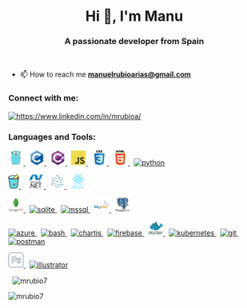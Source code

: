 <h1 align="center">Hi 👋, I'm Manu</h1>
<h3 align="center">A passionate developer from Spain</h3>
</br>

- 📫 How to reach me **manuelrubioarias@gmail.com**

<h3 align="left">Connect with me:</h3>
<p align="left">
  <a href="https://www.linkedin.com/in/mrubioa/" target="blank"><img align="center"
    src="https://raw.githubusercontent.com/rahuldkjain/github-profile-readme-generator/master/src/images/icons/Social/linked-in-alt.svg" alt="https://www.linkedin.com/in/mrubioa/" height="30" width="30" />
  </a>
</p>

<h3 align="left">Languages and Tools:</h3>

<!--Languages-->
<p align="left">
  <a href="https://golang.org" target="_blank" rel="noreferrer"> 
  	<img src="https://raw.githubusercontent.com/devicons/devicon/master/icons/go/go-original.svg" alt="go" width="30" height="30" /> 
  </a>
	&nbsp;
  <a href="https://www.cprogramming.com/" target="_blank" rel="noreferrer"> 
    <img src="https://raw.githubusercontent.com/devicons/devicon/master/icons/c/c-original.svg" alt="c" width="30" height="30" /> 
  </a>
	&nbsp;
  <a href="https://www.w3schools.com/cs/" target="_blank" rel="noreferrer"> 
    <img src="https://raw.githubusercontent.com/devicons/devicon/master/icons/csharp/csharp-original.svg" alt="csharp" width="30" height="30" /> 
  </a>
	&nbsp;
  <a href="https://developer.mozilla.org/en-US/docs/Web/JavaScript" target="_blank" rel="noreferrer"> 
    <img src="https://raw.githubusercontent.com/devicons/devicon/master/icons/javascript/javascript-original.svg" alt="javascript" 
         width="30" height="30" /> 
  </a>
	&nbsp;
  <a href="https://www.w3schools.com/css/" target="_blank" rel="noreferrer"> 
    <img src="https://raw.githubusercontent.com/devicons/devicon/master/icons/css3/css3-original-wordmark.svg" alt="css3" width="30" height="30" /> 
  </a>
	&nbsp;
  <a href="https://www.w3.org/html/" target="_blank" rel="noreferrer"> 
    <img src="https://raw.githubusercontent.com/devicons/devicon/master/icons/html5/html5-original-wordmark.svg" alt="html5" width="30" height="30" /> 
  </a>
	&nbsp;
  <a href="https://www.python.org/" target="_blank" rel="noreferrer"> 
    <img src="https://upload.wikimedia.org/wikipedia/commons/thumb/c/c3/Python-logo-notext.svg/1869px-Python-logo-notext.svg.png" alt="python" width="30" height="30" /> 
  </a>
  
</p>

<!--Frameworks-->
<p align="left">
  <a href="https://github.com/gin-gonic/gin" target="_blank" rel="noreferrer">
		<img src="https://raw.githubusercontent.com/gin-gonic/logo/master/color.png" alt="gin" height="30" />
	</a>
  &nbsp;
  &nbsp;
  <a href="https://dotnet.microsoft.com/" target="_blank" rel="noreferrer"> 
    <img src="https://raw.githubusercontent.com/devicons/devicon/master/icons/dot-net/dot-net-original-wordmark.svg" alt="dotnet" 
         width="30" height="30" /> 
  </a> 
	&nbsp;
  <a href="https://www.electronjs.org" target="_blank" rel="noreferrer"> 
    <img src="https://raw.githubusercontent.com/devicons/devicon/master/icons/electron/electron-original.svg" alt="electron" width="30" height="30" /> 
  </a>
	&nbsp;
  <a href="https://reactjs.org/" target="_blank" rel="noreferrer"> 
    <img src="https://raw.githubusercontent.com/devicons/devicon/master/icons/react/react-original-wordmark.svg" alt="react" width="30" height="30" /> 
  </a>
</p>

<!--Databases-->
<p align="left">
  <a href="https://www.mongodb.com/" target="_blank" rel="noreferrer"> 
    <img src="https://raw.githubusercontent.com/devicons/devicon/master/icons/mongodb/mongodb-original-wordmark.svg" alt="mongodb" width="30" height="30" /> 
  </a>
	&nbsp;
  <a href="https://www.sqlite.org/" target="_blank" rel="noreferrer"> 
    <img src="https://www.vectorlogo.zone/logos/sqlite/sqlite-icon.svg" alt="sqlite" width="30" height="30" /> 
  </a>
	&nbsp;
  <a href="https://www.microsoft.com/en-us/sql-server" target="_blank" rel="noreferrer"> 
     <img src="https://www.svgrepo.com/show/303229/microsoft-sql-server-logo.svg" alt="mssql" width="30" height="30" /> 
  </a> 
	&nbsp;
  <a href="https://www.mysql.com/" target="_blank" rel="noreferrer"> 
    <img src="https://raw.githubusercontent.com/devicons/devicon/master/icons/mysql/mysql-original-wordmark.svg"alt="mysql" width="30" height="30" /> 
  </a>
	&nbsp;
  <a href="https://www.postgresql.org" target="_blank"rel="noreferrer"> 
    <img src="https://raw.githubusercontent.com/devicons/devicon/master/icons/postgresql/postgresql-original-wordmark.svg" 
           alt="postgresql" width="30" height="30" /> 
  </a> 
</p>

<!--Resto tech-->
<p align="left">
  <a href="https://azure.microsoft.com/en-in/" target="_blank" rel="noreferrer">
		<img src="https://www.vectorlogo.zone/logos/microsoft_azure/microsoft_azure-icon.svg" alt="azure" width="30" height="30" />
	</a>
	&nbsp;
  <a href="https://www.gnu.org/software/bash/" target="_blank" rel="noreferrer">
		<img src="https://www.vectorlogo.zone/logos/gnu_bash/gnu_bash-icon.svg" alt="bash" width="30" height="30" />
	</a>
	&nbsp;
  <a href="https://www.chartjs.org" target="_blank" rel="noreferrer">
		<img src="https://www.chartjs.org/media/logo-title.svg" alt="chartjs" width="30" height="30" /> 
  </a>
	&nbsp;
  <a href="https://firebase.google.com/" target="_blank" rel="noreferrer"> 
    <img src="https://www.vectorlogo.zone/logos/firebase/firebase-icon.svg" alt="firebase" width="30" height="30" /> 
  </a>
	&nbsp;
  <a href="https://www.docker.com/" target="_blank" rel="noreferrer">
   <img src="https://raw.githubusercontent.com/devicons/devicon/master/icons/docker/docker-original-wordmark.svg" alt="docker" width="30" height="30" /> 
  </a> 
	&nbsp;
  <a href="https://kubernetes.io/es/" target="_blank" rel="noreferrer">
   <img src="https://upload.wikimedia.org/wikipedia/commons/3/39/Kubernetes_logo_without_workmark.svg" alt="kubernetes" width="30" height="30" /> 
  </a> 
	&nbsp;
  <a href="https://git-scm.com/" target="_blank" rel="noreferrer"> 
  	<img src="https://www.vectorlogo.zone/logos/git-scm/git-scm-icon.svg" alt="git" width="30" height="30" /> 
  </a> 
	&nbsp;
  <a href="https://postman.com" target="_blank" rel="noreferrer"> 
    <img src="https://www.vectorlogo.zone/logos/getpostman/getpostman-icon.svg" alt="postman" width="30" height="30" />
  </a> 

</p>

<!--Resto no tech-->
<p>
  <a href="https://www.photoshop.com/en" target="_blank"rel="noreferrer"> 
    <img src="https://raw.githubusercontent.com/devicons/devicon/master/icons/photoshop/photoshop-line.svg" alt="photoshop" width="30" height="30" /> 
  </a>
	&nbsp;
  <a href="https://www.adobe.com/in/products/illustrator.html" target="_blank" rel="noreferrer"> 
    <img src="https://www.vectorlogo.zone/logos/adobe_illustrator/adobe_illustrator-icon.svg" alt="illustrator" width="30" height="30" /> 
  </a> 
</p>


<p>
  &nbsp;
  <img align="center" src="https://github-readme-stats.vercel.app/api?username=mrubio7&show_icons=true&theme=dark&locale=en" alt="mrubio7" />
</p>

<p align="left"> 
  <img src="https://komarev.com/ghpvc/?username=mrubio7&label=Profile%20views&color=db6a00&style=flat" alt="mrubio7" /> 
</p>
